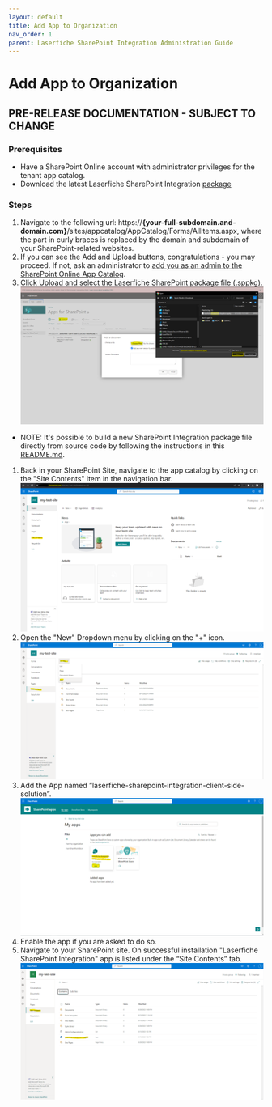 ```yaml
---
layout: default
title: Add App to Organization
nav_order: 1
parent: Laserfiche SharePoint Integration Administration Guide
---
```


# Add App to Organization

## PRE-RELEASE DOCUMENTATION - SUBJECT TO CHANGE


### Prerequisites
  - Have a SharePoint Online account with administrator privileges for the tenant app catalog.
  - Download the latest Laserfiche SharePoint Integration [package](../assets/laserfiche-sharepoint-integration.sppkg)

### Steps
1. Navigate to the following url: https://<b>{your-full-subdomain.and-domain.com}</b>/sites/appcatalog/AppCatalog/Forms/AllItems.aspx, where the part in curly braces is replaced by the domain and subdomain of your SharePoint-related websites.
1. If you can see the Add and Upload buttons, congratulations - you may proceed. If not, ask an administrator to [add you as an admin to the SharePoint Online App Catalog](https://learn.microsoft.com/en-us/office365/customlearning/addappadmin#add-an-administrator).
1. Click Upload and select the Laserfiche SharePoint package file (.sppkg).
<a href="../assets/images/uploadSppkgFile.png"><img src="../assets/images/uploadSppkgFile.png"></a>
  - NOTE: It's possible to build a new SharePoint Integration package file directly from source code by following the instructions in this [README.md](https://github.com/Laserfiche/laserfiche-sharepoint-integration#readme).
1. Back in your SharePoint Site, navigate to the app catalog by clicking on the "Site Contents" item in the
navigation bar.
<a href="../assets/images/sharePointSiteContents.png"><img src="../assets/images/sharePointSiteContents.png"></a>
1. Open the "New" Dropdown menu by clicking on the "+" icon.
<a href="../assets/images/NewDropDown.png"><img src="../assets/images/NewDropDown.png"></a>
1. Add the App named “laserfiche-sharepoint-integration-client-side-solution”.
<a href="../assets/images/addTheApp.png"><img src="../assets/images/addTheApp.png"></a>
1. Enable the app if you are asked to do so.
1. Navigate to your SharePoint site. On successful installation "Laserfiche SharePoint Integration" app is listed under the “Site Contents” tab.
<a href="../assets/images/appInstalled.png"><img src="../assets/images/appInstalled.png"></a>

